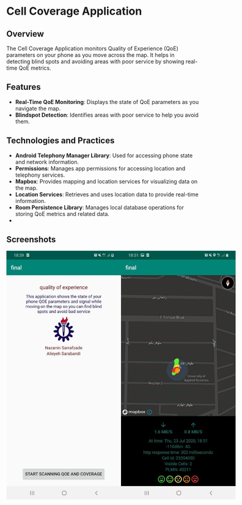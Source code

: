 # Cell Coverage Application

## Overview

The Cell Coverage Application monitors Quality of Experience (QoE) parameters on your phone as you move across the map. It helps in detecting blind spots and avoiding areas with poor service by showing real-time QoE metrics.

## Features

- **Real-Time QoE Monitoring**: Displays the state of QoE parameters as you navigate the map.
- **Blindspot Detection**: Identifies areas with poor service to help you avoid them.

## Technologies and Practices

- **Android Telephony Manager Library**: Used for accessing phone state and network information.
- **Permissions**: Manages app permissions for accessing location and telephony services.
- **Mapbox**: Provides mapping and location services for visualizing data on the map.
- **Location Services**: Retrieves and uses location data to provide real-time information.
- **Room Persistence Library**: Manages local database operations for storing QoE metrics and related data.
- 
## Screenshots

<div style="display: flex; justify-content: space-around;">
    <img src="https://github.com/nazaninSgh/cell-coverage-application/blob/main/first.jpg" alt="screenshot" width="300"/>
    <img src="https://github.com/nazaninSgh/cell-coverage-application/blob/main/map.jpg" alt="screenshot" width="300"/>
</div>

